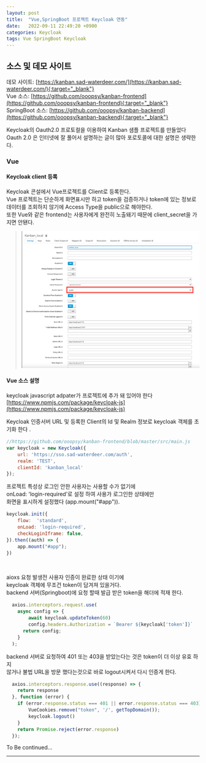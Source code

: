 ```yaml
---
layout: post
title:  "Vue,SpringBoot 프로젝트 Keycloak 연동"
date:   2022-09-11 22:49:20 +0900
categories: Keycloak
tags: Vue SpringBoot Keycloak 
---
```


## 소스 및 데모 사이트   

데모 사이트: [https://kanban.sad-waterdeer.com/](https://kanban.sad-waterdeer.com/){:target="_blank"}  
Vue 소스: [https://github.com/ooopsy/kanban-frontend](https://github.com/ooopsy/kanban-frontend){:target="_blank"}   
SpringBoot 소스: [https://github.com/ooopsy/kanban-backend](https://github.com/ooopsy/kanban-backend){:target="_blank"}

Keycloak의  Oauth2.0 프로토컬을 이용하여  Kanban 샘플 프로젝트를 만들었다  
Oauth 2.0 은 인터넷에 잘 풀어서 설명하는 글이 많아 포로토콜에 대한 설명은 생략한다.  


### Vue 
#### Keycloak client 등록  
Keycloak 콘설에서  Vue프로젝트를 Client로 등록한다.  
Vue 프로젝트는 단순하게 화면표시만 하고 token을 검증하거나 token에 있는 정보로  
데이터를 조회하지 않기에 Access Type을  public으로 해야한다.   
또한 Vue와 같은 frontend는 사용자에게 완전히 노출돼기 때문에 client_secret을 가지면 안됀다.   
> ![client_setting.png!](/assets/images/vue/client_setting.png "client_setting.png")

#### Vue 소스 설명  
keycloak javascript adpater가 프로젝트에 추가 돼 있어야 한다  
[https://www.npmjs.com/package/keycloak-js](https://www.npmjs.com/package/keycloak-js)

Keycloak 인증서버 URL 및 등록한 Client의 Id 및 Realm 정보로  keycloak 객체를 초기화 한다 .
``` javascript 
//https://github.com/ooopsy/kanban-frontend/blob/master/src/main.js
var keycloak = new Keycloak({ 
    url: 'https://sso.sad-waterdeer.com/auth', 
    realm: 'TEST', 
    clientId: 'kanban_local' 
});
```

프로젝트 특성상  로그인 안한 사용자는 사용할 수가 없기에  
onLoad: 'login-required'로  설정 하여  사용가 로그인한 상태에만   
화면을 표시하게 설정했다 (app.mount("#app")).

``` javascript
keycloak.init({
    flow:  'standard',
    onLoad: 'login-required',
    checkLoginIframe: false, 
}).then((auth) => {
    app.mount("#app");
})

```
<br>


aioxs 요청 발생전 사용자 인증이 완료한 상태 이기에  
keycloak 객체에 무조건 token이 담겨져 있을거다.  
backend 서버(Springboot)에 요청 할때  발급 받은 token을  해더에 적재 한다.
``` javascript 
  axios.interceptors.request.use(
    async config => {
        await keycloak.updateToken(60) 
        config.headers.Authorization = `Bearer ${keycloak['token']}`
      return config;
    }
  );
```
backend 서버로 요청하여  401 또는 403을 받았는다는 것은  token이 더 이상 유효 하지  
않거나 불법 URL을 방문 했다는것으로 바로 logout시켜서 다시 인증게 한다.  

``` javascript 
  axios.interceptors.response.use((response) => {
    return response
  }, function (error) {
    if (error.response.status === 401 || error.response.status === 403) {
        VueCookies.remove("token", '/', getTopDomain());
        keycloak.logout()
    }
    return Promise.reject(error.response)
  });

```


To Be continued...
 ****